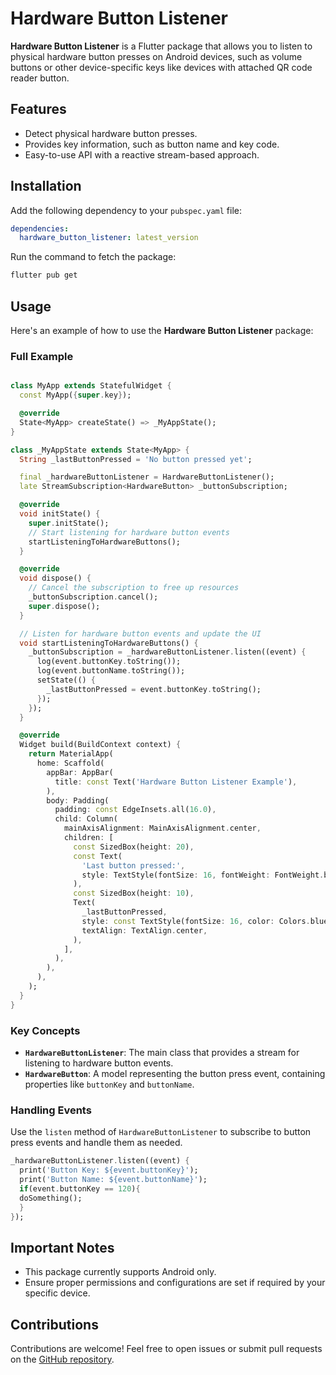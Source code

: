 # Hardware Button Listener

**Hardware Button Listener** is a Flutter package that allows you to listen to physical hardware button presses on Android devices, such as volume buttons or other device-specific keys like devices with attached QR code reader button.

## Features

- Detect physical hardware button presses.
- Provides key information, such as button name and key code.
- Easy-to-use API with a reactive stream-based approach.

## Installation

Add the following dependency to your `pubspec.yaml` file:

```yaml
dependencies:
  hardware_button_listener: latest_version
```

Run the command to fetch the package:

```sh
flutter pub get
```

## Usage

Here's an example of how to use the **Hardware Button Listener** package:

### Full Example

```dart

class MyApp extends StatefulWidget {
  const MyApp({super.key});

  @override
  State<MyApp> createState() => _MyAppState();
}

class _MyAppState extends State<MyApp> {
  String _lastButtonPressed = 'No button pressed yet';

  final _hardwareButtonListener = HardwareButtonListener();
  late StreamSubscription<HardwareButton> _buttonSubscription;

  @override
  void initState() {
    super.initState();
    // Start listening for hardware button events
    startListeningToHardwareButtons();
  }

  @override
  void dispose() {
    // Cancel the subscription to free up resources
    _buttonSubscription.cancel();
    super.dispose();
  }

  // Listen for hardware button events and update the UI
  void startListeningToHardwareButtons() {
    _buttonSubscription = _hardwareButtonListener.listen((event) {
      log(event.buttonKey.toString());
      log(event.buttonName.toString());
      setState(() {
        _lastButtonPressed = event.buttonKey.toString();
      });
    });
  }

  @override
  Widget build(BuildContext context) {
    return MaterialApp(
      home: Scaffold(
        appBar: AppBar(
          title: const Text('Hardware Button Listener Example'),
        ),
        body: Padding(
          padding: const EdgeInsets.all(16.0),
          child: Column(
            mainAxisAlignment: MainAxisAlignment.center,
            children: [
              const SizedBox(height: 20),
              const Text(
                'Last button pressed:',
                style: TextStyle(fontSize: 16, fontWeight: FontWeight.bold),
              ),
              const SizedBox(height: 10),
              Text(
                _lastButtonPressed,
                style: const TextStyle(fontSize: 16, color: Colors.blueAccent),
                textAlign: TextAlign.center,
              ),
            ],
          ),
        ),
      ),
    );
  }
}
```

### Key Concepts

- **`HardwareButtonListener`**: The main class that provides a stream for listening to hardware button events.
- **`HardwareButton`**: A model representing the button press event, containing properties like `buttonKey` and `buttonName`.

### Handling Events

Use the `listen` method of `HardwareButtonListener` to subscribe to button press events and handle them as needed.

```dart
_hardwareButtonListener.listen((event) {
  print('Button Key: ${event.buttonKey}');
  print('Button Name: ${event.buttonName}');
  if(event.buttonKey == 120){
  doSomething();
  }
});
```

## Important Notes

- This package currently supports Android only.
- Ensure proper permissions and configurations are set if required by your specific device.

## Contributions

Contributions are welcome! Feel free to open issues or submit pull requests on the [GitHub repository](https://github.com/icesousa/hardware_button_listener).


